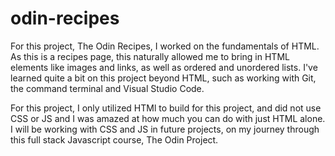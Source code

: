 # odin-recipes

For this project, The Odin Recipes, I worked on the fundamentals of HTML. As this is a recipes page, this naturally allowed me to bring in HTML elements like images and links, as well as ordered and unordered lists. I've learned quite a bit on this project beyond HTML, such as working with Git, the command terminal and Visual Studio Code. 

For this project, I only utilized HTMl to build for this project, and did not use CSS or JS and I was amazed at how much you can do with just HTML alone. I will be working with CSS and JS in future projects, on my journey through this full stack Javascript course, The Odin Project. 